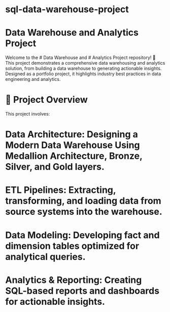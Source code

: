 # sql-data-warehouse-project
# Data Warehouse and Analytics Project
Welcome to the # Data Warehouse and # Analytics Project repository! 🚀
This project demonstrates a comprehensive data warehousing and analytics solution, from building a data warehouse to generating actionable insights. Designed as a portfolio project, it highlights industry best practices in data engineering and analytics.

# 📖 Project Overview
This project involves:

# Data Architecture: Designing a Modern Data Warehouse Using Medallion Architecture, Bronze, Silver, and Gold layers.
# ETL Pipelines: Extracting, transforming, and loading data from source systems into the warehouse.
# Data Modeling: Developing fact and dimension tables optimized for analytical queries.
# Analytics & Reporting: Creating SQL-based reports and dashboards for actionable insights.

